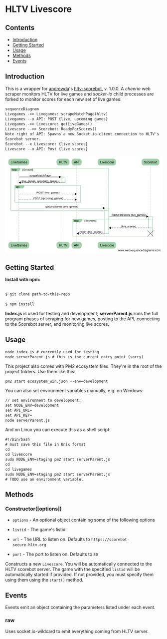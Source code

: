 
# HLTV Livescore


## Contents

-  [Introduction](#introduction)
-  [Getting Started](#getting-started)
-  [Usage](#usage)
-  [Methods](#methods)
-  [Events](#events)


## Introduction


This is a wrapper for [andrewda](https://github.com/andrewda)'s [hltv-scorebot](https://github.com/andrewda/hltv-livescore), v. 1.0.0. A *cheerio* web scraper monitors HLTV for live games and *socket-io* child processes are forked to monitor scores for each new set of live games:  

```mermaid
sequenceDiagram
Livegames ->> Livegames: scrapeMatchPage(hltv)
Livegames --x API: POST {live, upcoming games}
Livegames ->> Livescore: getLiveGames()
Livescore -->> Scorebot: ReadyForScores()
Note right of API: Spawns a new Socket.io-client connection to HLTV's Scorebot server.
Scorebot --x Livescore: {live scores}
Livescore --x API: Post {live scores}
```

![UML Sequence Diagram](diagram.png)


## Getting Started


**Install with npm:**


```console

$ git clone path-to-this-repo

$ npm install

```
**Index.js** is used for testing and development; **serverParent.js** runs the full program phases of scraping for new games, posting to the API, connecting to the Scorebot server, and monitoring live scores.  
  

## Usage

```console
node index.js # currently used for testing
node serverParent.js # this is the current entry point (sorry)

```
This project also comes with PM2 ecosystem files. They're in the root of the project folders. Use them like this:

```console
pm2 start ecosystem_win.json --env=development

```
You can also set environment variables manually, e.g. on Windows:

```console
// set environment to development:
set NODE_ENV=development
set API_URL=
set API_KEY=
node serverParent.js
```
And on Linux you can execute this as a shell script:
```console
#!/bin/bash
# must save this file in Unix format
cd 
cd livescore
sudo NODE_ENV=staging pm2 start serverParent.js
cd
cd livegames
sudo NODE_ENV=staging pm2 start serverParent.js
# TODO use an environment variable.
```

## Methods
  
### Constructor([options])

-  `options` - An optional object containing some of the following options

-  `listid` - The game's listid

-  `url` - The URL to listen on. Defaults to `https://scorebot-secure.hltv.org`

-  `port` - The port to listen on. Defaults to `80`


Constructs a new `Livescore`. You will be automatically connected to the HLTV scorebot server. The game with the specified `listid` will be automatically started if provided. If not provided, you must specify them using them using the `start()` method.

## Events

Events emit an object containing the parameters listed under each event.

### raw

Uses socket.io-wildcard to emit everything coming from HLTV server.